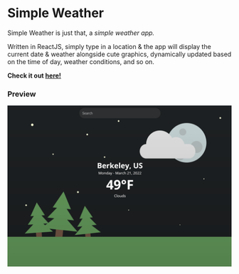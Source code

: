 # Simple Weather
Simple Weather is just that, a *simple weather app.*

Written in ReactJS, simply type in a location & the app will display the current date & weather alongside cute graphics, dynamically updated based on the time of day, weather conditions, and so on.

**Check it out [here!](https://www.benjibenji.com/simple-weather/)**

### Preview
![simple weather preview](./previews/berkeley.png)
